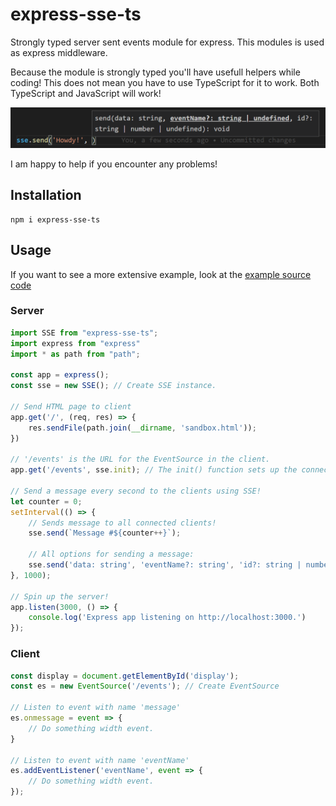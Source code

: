 # express-sse-ts

Strongly typed server sent events module for express.
This modules is used as express middleware.

Because the module is strongly typed you'll have usefull helpers while coding!
This does not mean you have to use TypeScript for it to work.
Both TypeScript and JavaScript will work!

![Screenshot of usefull helper!](https://raw.githubusercontent.com/dubbelster/express-sse-ts/master/README%20assets/codingExample.png)

I am happy to help if you encounter any problems!

## Installation

```
npm i express-sse-ts
```


## Usage

If you want to see a more extensive example, look at the [example source code](https://github.com/dubbelster/express-sse-ts-example)

### Server
```javascript
import SSE from "express-sse-ts";
import express from "express"
import * as path from "path";

const app = express();
const sse = new SSE(); // Create SSE instance.

// Send HTML page to client
app.get('/', (req, res) => {
    res.sendFile(path.join(__dirname, 'sandbox.html'));
})

// '/events' is the URL for the EventSource in the client.
app.get('/events', sse.init); // The init() function sets up the connection between the server and the client

// Send a message every second to the clients using SSE!
let counter = 0;
setInterval(() => {
    // Sends message to all connected clients!
    sse.send(`Message #${counter++}`);

    // All options for sending a message:
    sse.send('data: string', 'eventName?: string', 'id?: string | number | undefined')
}, 1000);

// Spin up the server!
app.listen(3000, () => {
    console.log('Express app listening on http://localhost:3000.')
});
```

### Client
```javascript
const display = document.getElementById('display');
const es = new EventSource('/events'); // Create EventSource

// Listen to event with name 'message'
es.onmessage = event => {
    // Do something width event.
}

// Listen to event with name 'eventName'
es.addEventListener('eventName', event => {
    // Do something width event.
});
```
